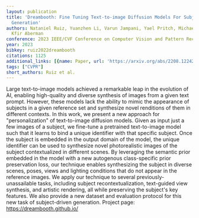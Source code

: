 ```yaml
---
layout: publication
title: 'Dreambooth: Fine Tuning Text-to-image Diffusion Models For Subject-driven
  Generation'
authors: Nataniel Ruiz, Yuanzhen Li, Varun Jampani, Yael Pritch, Michael Rubinstein,
  Kfir Aberman
conference: 2023 IEEE/CVF Conference on Computer Vision and Pattern Recognition (CVPR)
year: 2023
bibkey: ruiz2022dreambooth
citations: 1125
additional_links: [{name: Paper, url: 'https://arxiv.org/abs/2208.12242'}]
tags: ["CVPR"]
short_authors: Ruiz et al.
---
```

Large text-to-image models achieved a remarkable leap in the evolution of AI,
enabling high-quality and diverse synthesis of images from a given text prompt.
However, these models lack the ability to mimic the appearance of subjects in a
given reference set and synthesize novel renditions of them in different
contexts. In this work, we present a new approach for "personalization" of
text-to-image diffusion models. Given as input just a few images of a subject,
we fine-tune a pretrained text-to-image model such that it learns to bind a
unique identifier with that specific subject. Once the subject is embedded in
the output domain of the model, the unique identifier can be used to synthesize
novel photorealistic images of the subject contextualized in different scenes.
By leveraging the semantic prior embedded in the model with a new autogenous
class-specific prior preservation loss, our technique enables synthesizing the
subject in diverse scenes, poses, views and lighting conditions that do not
appear in the reference images. We apply our technique to several
previously-unassailable tasks, including subject recontextualization,
text-guided view synthesis, and artistic rendering, all while preserving the
subject's key features. We also provide a new dataset and evaluation protocol
for this new task of subject-driven generation. Project page:
https://dreambooth.github.io/